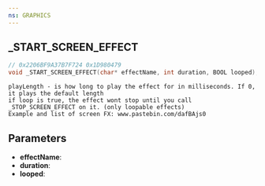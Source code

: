 ```yaml
---
ns: GRAPHICS
---
```

## _START_SCREEN_EFFECT

```c
// 0x2206BF9A37B7F724 0x1D980479
void _START_SCREEN_EFFECT(char* effectName, int duration, BOOL looped);
```

```
playLength - is how long to play the effect for in milliseconds. If 0, it plays the default length  
if loop is true, the effect wont stop until you call _STOP_SCREEN_EFFECT on it. (only loopable effects)  
Example and list of screen FX: www.pastebin.com/dafBAjs0  
```

## Parameters
* **effectName**: 
* **duration**: 
* **looped**: 

